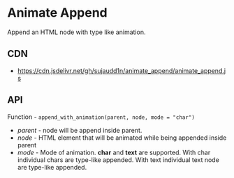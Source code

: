 # Animate Append

Append an HTML node with type like animation.

## CDN

- <https://cdn.jsdelivr.net/gh/sujaudd1n/animate_append/animate_append.js>

## API

Function - ```append_with_animation(parent, node, mode = "char")```

- *parent* - node will be append inside parent.
- *node* - HTML element that will be animated while being appended inside parent
- *mode* - Mode of animation. **char** and **text** are supported. With char 
individual chars are type-like appended. With text individual text node 
are type-like appended.
